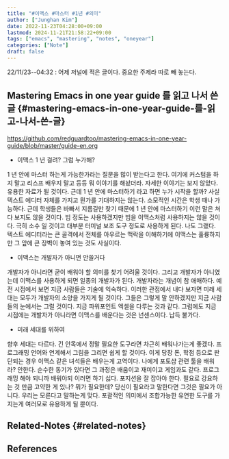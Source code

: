 ```yaml
---
title: "#이맥스 #마스터 #1년 #의미"
author: ["Junghan Kim"]
date: 2022-11-23T04:28:00+09:00
lastmod: 2024-11-21T21:58:22+09:00
tags: ["emacs", "mastering", "notes", "oneyear"]
categories: ["Note"]
draft: false
---
```


22/11/23--04:32
: 어제 저널에 적은 글이다. 중요한 주제라 따로 빼 놓는다.


## Mastering Emacs in one year guide 를 읽고 나서 쓴 글 {#mastering-emacs-in-one-year-guide-를-읽고-나서-쓴-글}

<https://github.com/redguardtoo/mastering-emacs-in-one-year-guide/blob/master/guide-en.org>

-   이맥스 1 년 걸려? 그럼 누가해?

1 년 안에 마스터 하는게 가능한가라는 질문을 많이 받는다고 한다. 여기에 커스텀을 하지 말고 리스프 배우지 말고 등등 뭐 이야기를 해놨더라. 자세한 이야기는 보지 않았다. 유용한 자료가 될 것이다. 근데 1 년 안에 마스터하기 라고 하면 누가 시작을 할까? 사실 텍스트 에디터 자체를 가지고 뭔가를 기대하지는 않는다. 소모적인 시간은 학생 때나 가능하다. 근데 학생들은 바빠서 지름길만 찾기 때문에 1 년 안에 마스터하기 이런 말은 쳐다 보지도 않을 것이다. 빔 정도는 사용하겠지만 빔을 이맥스처럼 사용하지는 않을 것이다. 극히 소수 일 것이고 대부분 터미널 보조 도구 정도로 사용하게 된다. 나도 그랬다. 텍스트 에디터라는 큰 골격에서 전체를 아우르는 맥락을 이해하기에 이맥스는 훌륭하지만 그 앞에 큰 장벽이 놓여 있는 것도 사실이다.

-   이맥스는 개발자가 아니면 안쓸거다

개발자가 아니라면 굳이 배워야 할 의미를 찾기 어려울 것이다. 그리고 개발자가 아니였는데 이맥스를 사용하게 되면 일종의 개발자가 된다. 개발자라는 개념이 참 애매하다. 예전 시점에서 보면 지금 사람들은 기술에 익숙하다. 이러한 관점에서 내다 보자면 미래 세대는 모두가 개발자의 소양을 가지게 될 것이다. 그들은 그렇게 말 안하겠지만 지금 사람들의 눈에서는 그럴 것이다. 지금 파워포인트 엑셀을 다루는 것과 같다. 그럼에도 지금 시점에는 개발자가 아니라면 이맥스를 배운다는 것은 넌센스이다. 납득 불가다.

-   미래 세대를 위하여

향후 세대는 다르다. 긴 안목에서 정말 필요한 도구라면 차근히 배워나가는게 좋겠다. 프로그래밍 언어와 연계해서 그림을 그리면 쉽게 할 것이다. 이게 당장 돈, 학점 등으로 판단되는 경우 이맥스 같은 녀석들은 배우는게 고역이다. 나에게 포토샵 관련 툴을 배워라? 안한다. 순수한 동기가 있다면 그 과정은 배움이고 재미이고 게임과도 같다. 프로그래밍 해야 되니까 배워야되 이러면 하기 싫다. 포지션을 잘 잡아야 한다. 필요로 강요하는 것 만큼 고약한 게 있나? 뭐가 필요한데? 당신이 필요라고 말한다면 그것은 필요가 아니다. 우리는 모른다고 말하는게 맞다. 포괄적인 의미에서 조합가능한 유연한 도구를 가지는게 여러모로 유용하게 될 뿐이다.


## Related-Notes {#related-notes}

## References

<style>.csl-entry{text-indent: -1.5em; margin-left: 1.5em;}</style><div class="csl-bib-body">
</div>
